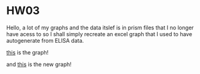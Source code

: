 # HW03

Hello, a lot of my graphs and the data itslef is in prism files that I no longer have acess to so I shall simply recreate an excel graph that I used to have autogenerate from ELISA data. 

[this](https://github.com/abockhughes/HW03/blob/master/example%20graph.png) is the graph! 

and [this](Graphing-HW03.md) is the new graph!


